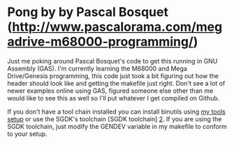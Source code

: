 Pong by by Pascal Bosquet (http://www.pascalorama.com/megadrive-m68000-programming/)
====================================================================================
Just me poking around Pascal Bosquet's code to get this running in GNU Assembly (GAS).  I'm
currently learning the M68000 and Mega Drive/Genesis programming, this code just took
a bit figuring out how the header should look like and getting the makefile just right.
Don't see a lot of newer examples online using GAS, figured someone else other than me
would like to see this as well so I'll put whatever I get compiled on Github.
   
If you don't have a tool chain installed you can install binutils using [my tools setup][1] 
or use the SGDK's toolchain [SGDK toolchain] [2].  If you are using the SGDK toolchain, just
modify the GENDEV variable in my makefile to conform to your setup.

[1]: https://gist.github.com/WillSams/76873e3f938dec2929be2ce6a661f782
[2]: https://github.com/Stephane-D/SGDK


